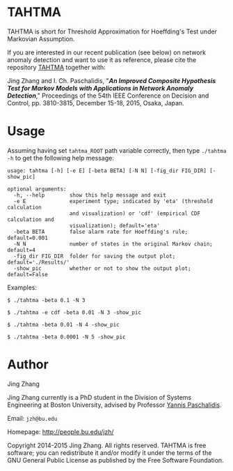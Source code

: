 TAHTMA
======

TAHTMA is short for Threshold Approximation for Hoeffding's Test under Markovian Assumption.

If you are interested in our recent publication (see below) on network anomaly detection and want to use it as reference, please cite the repository [TAHTMA](https://github.com/jingzbu/TAHTMA) together with:

Jing Zhang and I. Ch. Paschalidis, "***An Improved Composite Hypothesis Test for Markov Models with Applications in Network Anomaly Detection***," Proceedings of the 54th IEEE Conference on Decision and Control, pp. 3810-3815, December 15-18, 2015, Osaka, Japan.



Usage
=====
Assuming having set `tahtma_ROOT` path variable correctly, then type `./tahtma -h` to get the following help message:
```
usage: tahtma [-h] [-e E] [-beta BETA] [-N N] [-fig_dir FIG_DIR] [-show_pic]

optional arguments:
  -h, --help        show this help message and exit
  -e E              experiment type; indicated by 'eta' (threshold calculation
                    and visualization) or 'cdf' (empirical CDF calculation and
                    visualization); default='eta'
  -beta BETA        false alarm rate for Hoeffding's rule; default=0.001
  -N N              number of states in the original Markov chain; default=4
  -fig_dir FIG_DIR  folder for saving the output plot; default='./Results/'
  -show_pic         whether or not to show the output plot; default=False
```

Examples:

 `$ ./tahtma -beta 0.1 -N 3`
 
 `$ ./tahtma -e cdf -beta 0.01 -N 3 -show_pic`

 `$ ./tahtma -beta 0.01 -N 4 -show_pic`

 `$ ./tahtma -beta 0.0001 -N 5 -show_pic`



Author
=============
Jing Zhang

Jing Zhang currently is a PhD student in the Division of Systems Engineering at Boston University, advised by Professor [Yannis Paschalidis](http://sites.bu.edu/paschalidis/).


Email: `jzh@bu.edu`

Homepage: http://people.bu.edu/jzh/


Copyright 2014-2015 Jing Zhang. All rights reserved. TAHTMA is free software; you can redistribute it and/or modify it under
the terms of the GNU General Public License as published by the Free Software Foundation.
